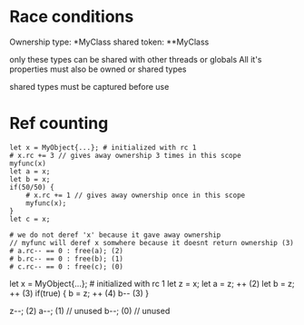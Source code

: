 
# Race conditions

Ownership type: *MyClass
shared token: **MyClass

only these types can be shared with other threads or globals
All it's properties must also be owned or shared types

shared types must be captured before use


# Ref counting

```
let x = MyObject{...}; # initialized with rc 1
# x.rc += 3 // gives away ownership 3 times in this scope
myfunc(x)
let a = x;
let b = x;
if(50/50) {
	# x.rc += 1 // gives away ownership once in this scope
	myfunc(x);
}
let c = x;

# we do not deref 'x' because it gave away ownership
// myfunc will deref x somwhere because it doesnt return ownership (3)
# a.rc-- == 0 : free(a); (2)
# b.rc-- == 0 : free(b); (1)
# c.rc-- == 0 : free(c); (0)
```



let x = MyObject{...}; # initialized with rc 1
let z = x;
let a = z; ++ (2)
let b = z; ++ (3)
if(true) {
	b = z; ++ (4)
	b-- (3)
}

z--; (2)
a--; (1) // unused
b--; (0) // unused